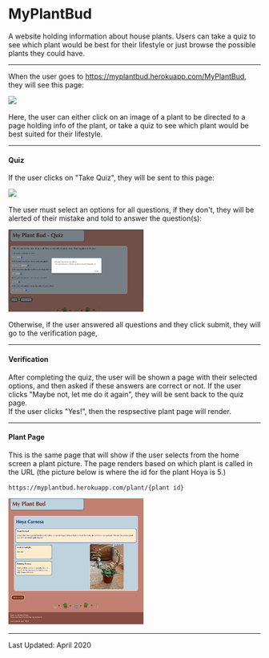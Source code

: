 # MyPlantBud </br>

A website holding information about house plants. Users can take a quiz to see which plant would be best for their lifestyle or just browse the possible plants they could have.

____________________________________________________________________________________


When the user goes to https://myplantbud.herokuapp.com/MyPlantBud, they will see this page: </br>

<img style="text-align:center" src="public/Images/MPBmainmenu.png" width="270">

Here, the user can either click on an image of a plant to be directed to a page holding info of the plant, or take a quiz to see which plant would be best suited for their lifestyle. </br>

______________________________________________________________________________

#### Quiz </br>

If the user clicks on "Take Quiz", they will be sent to this page: </br>

<img style="text-align:center" src="public/Images/MBPquiz.png" width="270">

The user must select an options for all questions, if they don't, they will be alerted of their mistake and told to answer the question(s): </br>

<img style="text-align:center" src="/public/Images/MPBquizwrong.png" width="270">

Otherwise, if the user answered all questions and they click submit, they will go to the verification page, </br>


______________________________________________________________________________

#### Verification </br>

After completing the quiz, the user will be shown a page with their selected options, and then asked if these answers are correct or not. If the user clicks "Maybe not, let me do it again", they will be sent back to the quiz page. </br>
If the user clicks "Yes!", then the respsective plant page will render.

______________________________________________________________________________

#### Plant Page </br>

This is the same page that will show if the user selects from the home screen a plant picture. The page renders based on which plant is called in the URL (the picture below is where the id for the plant Hoya is 5.)

```
https://myplantbud.herokuapp.com/plant/{plant id}
```

<img style="text-align:center" src="public/Images/MPBresult.png" width="270">


______________________________________________________________________________
Last Updated: April 2020